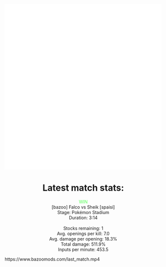 <div align="center">
    <img src="https://github.com/nachoverdon/nachoverdon/blob/master/profile.svg" width="838" height="530"/>
<!--START_SECTION:slippi_stats-->
<div>
<h1>Latest match stats:</h1>
<p>
<span style="color: #5f5;">WIN</span>
<br>
<span>[bazoo] Falco vs Sheik [spaisi]</span>
<br>
<span>Stage: Pokémon Stadium</span>
<br>
<span>Duration: 3:14</span>
<br>
<br>
<span>Stocks remaining: 1</span><br>
<span>Avg. openings per kill: 7.0</span>
<br>
<span>Avg. damage per opening: 18.3%</span>
<br>
<span>Total damage: 511.9%</span>
<br>
<span>Inputs per minute: 453.5</span>
<br>
</p>
</div>
<!--END_SECTION:slippi_stats-->
</div>
https://www.bazoomods.com/last_match.mp4
